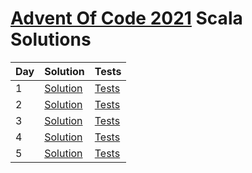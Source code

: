 # [Advent Of Code 2021](https://adventofcode.com/2021) Scala Solutions

| Day | Solution                                       | Tests                                           | 
|-----|------------------------------------------------|-------------------------------------------------|
| 1   | [Solution](src/main/scala/day1/Solution.scala) | [Tests](src/test/scala/day1/SolutionSpec.scala) |
| 2   | [Solution](src/main/scala/day2/Solution.scala) | [Tests](src/test/scala/day2/SolutionSpec.scala) |
| 3   | [Solution](src/main/scala/day3/Solution.scala) | [Tests](src/test/scala/day3/SolutionSpec.scala) |
| 4   | [Solution](src/main/scala/day4/Solution.scala) | [Tests](src/test/scala/day4/SolutionSpec.scala) |
| 5   | [Solution](src/main/scala/day5/Solution.scala) | [Tests](src/test/scala/day5/SolutionSpec.scala) |